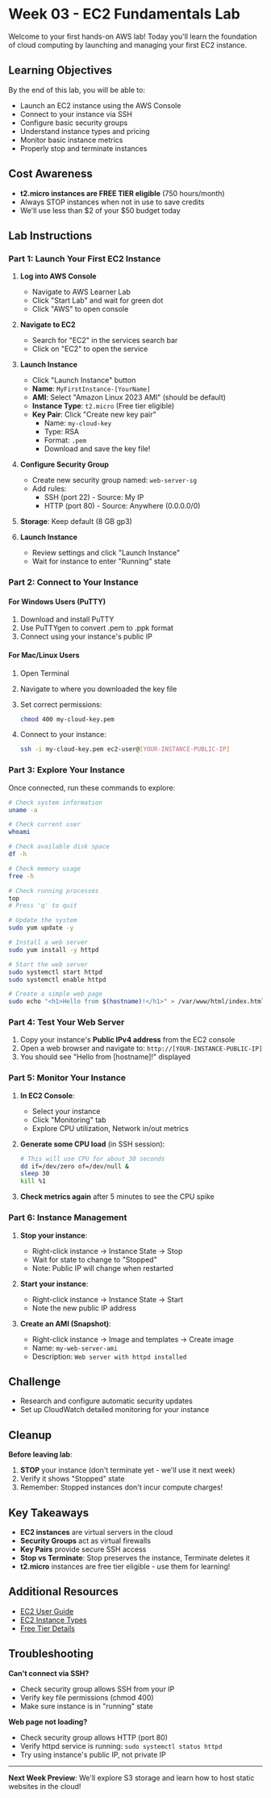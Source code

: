 # Week 03 - EC2 Fundamentals Lab

Welcome to your first hands-on AWS lab! Today you'll learn the foundation of cloud computing by launching and managing your first EC2 instance.

## Learning Objectives

By the end of this lab, you will be able to:

- Launch an EC2 instance using the AWS Console
- Connect to your instance via SSH
- Configure basic security groups
- Understand instance types and pricing
- Monitor basic instance metrics
- Properly stop and terminate instances

## Cost Awareness

- **t2.micro instances are FREE TIER eligible** (750 hours/month)
- Always STOP instances when not in use to save credits
- We'll use less than $2 of your $50 budget today

## Lab Instructions

### Part 1: Launch Your First EC2 Instance

1. **Log into AWS Console**
   - Navigate to AWS Learner Lab
   - Click "Start Lab" and wait for green dot
   - Click "AWS" to open console

2. **Navigate to EC2**
   - Search for "EC2" in the services search bar
   - Click on "EC2" to open the service

3. **Launch Instance**
   - Click "Launch Instance" button
   - **Name**: `MyFirstInstance-[YourName]`
   - **AMI**: Select "Amazon Linux 2023 AMI" (should be default)
   - **Instance Type**: `t2.micro` (Free tier eligible)
   - **Key Pair**: Click "Create new key pair"
     - Name: `my-cloud-key`
     - Type: RSA
     - Format: `.pem`
     - Download and save the key file!

4. **Configure Security Group**
   - Create new security group named: `web-server-sg`
   - Add rules:
     - SSH (port 22) - Source: My IP
     - HTTP (port 80) - Source: Anywhere (0.0.0.0/0)

5. **Storage**: Keep default (8 GB gp3)

6. **Launch Instance**
   - Review settings and click "Launch Instance"
   - Wait for instance to enter "Running" state

### Part 2: Connect to Your Instance

#### For Windows Users (PuTTY)

1. Download and install PuTTY
2. Use PuTTYgen to convert .pem to .ppk format
3. Connect using your instance's public IP

#### For Mac/Linux Users

1. Open Terminal
2. Navigate to where you downloaded the key file
3. Set correct permissions:

   ```bash
   chmod 400 my-cloud-key.pem
   ```

4. Connect to your instance:

   ```bash
   ssh -i my-cloud-key.pem ec2-user@[YOUR-INSTANCE-PUBLIC-IP]
   ```

### Part 3: Explore Your Instance

Once connected, run these commands to explore:

```bash
# Check system information
uname -a

# Check current user
whoami

# Check available disk space
df -h

# Check memory usage
free -h

# Check running processes
top
# Press 'q' to quit

# Update the system
sudo yum update -y

# Install a web server
sudo yum install -y httpd

# Start the web server
sudo systemctl start httpd
sudo systemctl enable httpd

# Create a simple web page
sudo echo "<h1>Hello from $(hostname)!</h1>" > /var/www/html/index.html
```

### Part 4: Test Your Web Server

1. Copy your instance's **Public IPv4 address** from the EC2 console
2. Open a web browser and navigate to: `http://[YOUR-INSTANCE-PUBLIC-IP]`
3. You should see "Hello from [hostname]!" displayed

### Part 5: Monitor Your Instance

1. **In EC2 Console**:
   - Select your instance
   - Click "Monitoring" tab
   - Explore CPU utilization, Network in/out metrics

2. **Generate some CPU load** (in SSH session):

   ```bash
   # This will use CPU for about 30 seconds
   dd if=/dev/zero of=/dev/null &
   sleep 30
   kill %1
   ```

3. **Check metrics again** after 5 minutes to see the CPU spike

### Part 6: Instance Management

1. **Stop your instance**:
   - Right-click instance → Instance State → Stop
   - Wait for state to change to "Stopped"
   - Note: Public IP will change when restarted

2. **Start your instance**:
   - Right-click instance → Instance State → Start
   - Note the new public IP address

3. **Create an AMI (Snapshot)**:
   - Right-click instance → Image and templates → Create image
   - Name: `my-web-server-ami`
   - Description: `Web server with httpd installed`

## Challenge

- Research and configure automatic security updates
- Set up CloudWatch detailed monitoring for your instance

## Cleanup

**Before leaving lab**:

1. **STOP** your instance (don't terminate yet - we'll use it next week)
2. Verify it shows "Stopped" state
3. Remember: Stopped instances don't incur compute charges!

## Key Takeaways

- **EC2 instances** are virtual servers in the cloud
- **Security Groups** act as virtual firewalls
- **Key Pairs** provide secure SSH access
- **Stop vs Terminate**: Stop preserves the instance, Terminate deletes it
- **t2.micro** instances are free tier eligible - use them for learning!

## Additional Resources

- [EC2 User Guide](https://docs.aws.amazon.com/ec2/latest/userguide/)
- [EC2 Instance Types](https://aws.amazon.com/ec2/instance-types/)
- [Free Tier Details](https://aws.amazon.com/free/)

## Troubleshooting

**Can't connect via SSH?**

- Check security group allows SSH from your IP
- Verify key file permissions (chmod 400)
- Make sure instance is in "running" state

**Web page not loading?**

- Check security group allows HTTP (port 80)
- Verify httpd service is running: `sudo systemctl status httpd`
- Try using instance's public IP, not private IP

---

**Next Week Preview**: We'll explore S3 storage and learn how to host static websites in the cloud!
